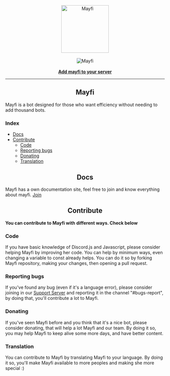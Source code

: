 
<div align="center">
  <img src="https://cdn.discordapp.com/avatars/673960641261994014/aed469a0d5ca3c7034e6e707be5e5527.png?size=2048" alt="Mayfi" width="150px;" class="mb-3 rounded-circle"><br><br>
  <img src="https://top.gg/api/widget/status/673960641261994014.svg?noavatar=true" alt="Mayfi" />
  <br>
  <br>
  <strong><a href="https://discordapp.com/oauth2/authorize?client_id=673960641261994014&permissions=0&scope=bot">Add mayfi to your server</a></strong>
</div>

---

<h2 align="center">Mayfi</h2>

Mayfi is a bot designed for those who want efficiency without needing to add thousand bots. 

<h3>Index</h3>

- [Docs](#docs)
- [Contribute](#contribute)
  - [Code](#code)
  - [Reporting bugs](#reporting-bugs)
  - [Donating](#donating)
  - [Translation](#translation)

<h2 align="center">Docs</h2>

Mayfi has a own documentation site, feel free to join and know everything about mayfi. [Join](https://mayfi.gitbook.io/docs/)

<h2 align="center">Contribute</h2>

**You can contribute to Mayfi with different ways. Check below**

### Code

If you have basic knowledge of Discord.js and Javascript, please consider helping Mayfi by improving her code. You can help by minimum ways, even changing a variable to const already helps. You can do it so by forking Mayfi repository, making your changes, then opening a pull request.

### Reporting bugs

If you've found any bug (even if it's a language error), please consider joining in our [Support Server](https://discord.gg/tvN7cGJ) and reporting it in the channel "#bugs-report", by doing that, you'll contribute a lot to Mayfi.

### Donating

If you've seen Mayfi before and you think that it's a nice bot, please consider donating, that will help a lot Mayfi and our team. By doing it so, you may help Mayfi to keep alive some more days, and have better content.

### Translation

You can contribute to Mayfi by translating Mayfi to your language. By doing it so, you'll make Mayfi available to more peoples and making she more special :)
